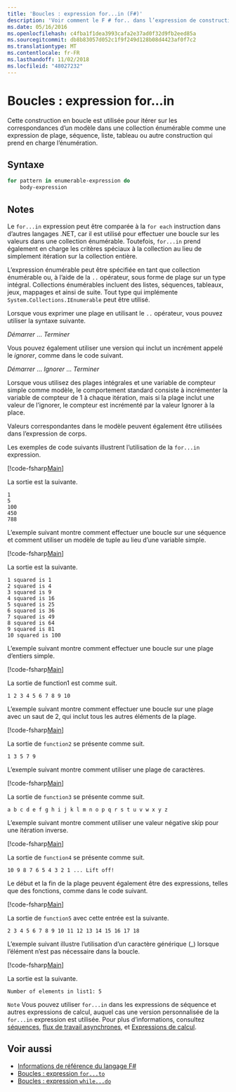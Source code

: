 ```yaml
---
title: 'Boucles : expression for...in (F#)'
description: 'Voir comment le F # for.. dans l’expression de construction en boucle est utilisée pour itérer sur les correspondances d’un modèle dans une collection énumérable.'
ms.date: 05/16/2016
ms.openlocfilehash: c4fba1f1dea3993cafa2e37ad0f32d9fb2eed85a
ms.sourcegitcommit: db8b83057d052c1f9f249d128b08d4423af0f7c2
ms.translationtype: MT
ms.contentlocale: fr-FR
ms.lasthandoff: 11/02/2018
ms.locfileid: "48027232"
---
```

# <a name="loops-forin-expression"></a>Boucles : expression for...in

Cette construction en boucle est utilisée pour itérer sur les correspondances d’un modèle dans une collection énumérable comme une expression de plage, séquence, liste, tableau ou autre construction qui prend en charge l’énumération.

## <a name="syntax"></a>Syntaxe

```fsharp
for pattern in enumerable-expression do
    body-expression
```

## <a name="remarks"></a>Notes

Le `for...in` expression peut être comparée à la `for each` instruction dans d’autres langages .NET, car il est utilisé pour effectuer une boucle sur les valeurs dans une collection énumérable. Toutefois, `for...in` prend également en charge les critères spéciaux à la collection au lieu de simplement itération sur la collection entière.

L’expression énumérable peut être spécifiée en tant que collection énumérable ou, à l’aide de la `..` opérateur, sous forme de plage sur un type intégral. Collections énumérables incluent des listes, séquences, tableaux, jeux, mappages et ainsi de suite. Tout type qui implémente `System.Collections.IEnumerable` peut être utilisé.

Lorsque vous exprimer une plage en utilisant le `..` opérateur, vous pouvez utiliser la syntaxe suivante.

*Démarrer* ... *Terminer*

Vous pouvez également utiliser une version qui inclut un incrément appelé le *ignorer*, comme dans le code suivant.

*Démarrer* ... *Ignorer* ... *Terminer*

Lorsque vous utilisez des plages intégrales et une variable de compteur simple comme modèle, le comportement standard consiste à incrémenter la variable de compteur de 1 à chaque itération, mais si la plage inclut une valeur de l’ignorer, le compteur est incrémenté par la valeur Ignorer à la place.

Valeurs correspondantes dans le modèle peuvent également être utilisées dans l’expression de corps.

Les exemples de code suivants illustrent l’utilisation de la `for...in` expression.

[!code-fsharp[Main](../../../samples/snippets/fsharp/lang-ref-2/snippet5201.fs)]

La sortie est la suivante.

```
1
5
100
450
788
```

L’exemple suivant montre comment effectuer une boucle sur une séquence et comment utiliser un modèle de tuple au lieu d’une variable simple.

[!code-fsharp[Main](../../../samples/snippets/fsharp/lang-ref-2/snippet5202.fs)]

La sortie est la suivante.

```
1 squared is 1
2 squared is 4
3 squared is 9
4 squared is 16
5 squared is 25
6 squared is 36
7 squared is 49
8 squared is 64
9 squared is 81
10 squared is 100
```

L’exemple suivant montre comment effectuer une boucle sur une plage d’entiers simple.

[!code-fsharp[Main](../../../samples/snippets/fsharp/lang-ref-2/snippet5203.fs)]

La sortie de function1 est comme suit.

```
1 2 3 4 5 6 7 8 9 10
```

L’exemple suivant montre comment effectuer une boucle sur une plage avec un saut de 2, qui inclut tous les autres éléments de la plage.

[!code-fsharp[Main](../../../samples/snippets/fsharp/lang-ref-2/snippet5204.fs)]

La sortie de `function2` se présente comme suit.

```
1 3 5 7 9
```

L’exemple suivant montre comment utiliser une plage de caractères.

[!code-fsharp[Main](../../../samples/snippets/fsharp/lang-ref-2/snippet5205.fs)]

La sortie de `function3` se présente comme suit.

```
a b c d e f g h i j k l m n o p q r s t u v w x y z
```

L’exemple suivant montre comment utiliser une valeur négative skip pour une itération inverse.

[!code-fsharp[Main](../../../samples/snippets/fsharp/lang-ref-2/snippet5208.fs)]

La sortie de `function4` se présente comme suit.

```
10 9 8 7 6 5 4 3 2 1 ... Lift off!
```

Le début et la fin de la plage peuvent également être des expressions, telles que des fonctions, comme dans le code suivant.

[!code-fsharp[Main](../../../samples/snippets/fsharp/lang-ref-2/snippet5206.fs)]

La sortie de `function5` avec cette entrée est la suivante.

```
2 3 4 5 6 7 8 9 10 11 12 13 14 15 16 17 18
```

L’exemple suivant illustre l’utilisation d’un caractère générique (\_) lorsque l’élément n’est pas nécessaire dans la boucle.

[!code-fsharp[Main](../../../samples/snippets/fsharp/lang-ref-2/snippet5207.fs)]

La sortie est la suivante.

```
Number of elements in list1: 5
```

`Note` Vous pouvez utiliser `for...in` dans les expressions de séquence et autres expressions de calcul, auquel cas une version personnalisée de la `for...in` expression est utilisée. Pour plus d’informations, consultez [séquences](sequences.md), [flux de travail asynchrones](asynchronous-workflows.md), et [Expressions de calcul](computation-expressions.md).

## <a name="see-also"></a>Voir aussi

- [Informations de référence du langage F#](index.md)
- [Boucles : expression `for...to`](loops-for-to-expression.md)
- [Boucles : expression `while...do`](loops-while-do-expression.md)
